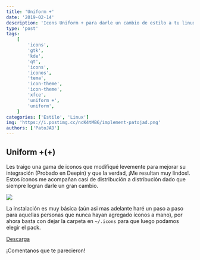 ```yaml
---
title: 'Uniform +'
date: '2019-02-14'
description: 'Icons Uniform + para darle un cambio de estilo a tu linux'
type: 'post'
tags:
    [
        'icons',
        'gtk',
        'kde',
        'qt',
        'icons',
        'iconos',
        'tema',
        'icon-theme',
        'icon-theme',
        'xfce',
        'uniform +',
        'uniform',
    ]
categories: ['Estilo', 'Linux']
img: 'https://i.postimg.cc/ncK4tMB6/implement-patojad.png'
authors: ['PatoJAD']
---
```


## Uniform +(+)

Les traigo una gama de iconos que modifiqué levemente para mejorar su integración (Probado en Deepin) y que la verdad, ¡Me resultan muy lindos!. Estos íconos me acompañan casi de distribución a distribución dado que siempre logran darle un gran cambio.

![](https://i.postimg.cc/y8g7Z3jG/demostra-patojad.png)

La instalación es muy básica (aún asi mas adelante haré un paso a paso para aquellas personas que nunca hayan agregado íconos a mano), por ahora basta con dejar la carpeta en `~/.icons` para que luego podamos elegir el pack.

[Descarga](https://www.mediafire.com/file/ccz6k727wwznaue/Uniform_Pato_LatinLinux.tar.gz/file)

¡Comentanos que te parecieron!
